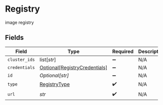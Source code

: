 # Registry

image registry


## Fields

| Field                                                                       | Type                                                                        | Required                                                                    | Description                                                                 |
| --------------------------------------------------------------------------- | --------------------------------------------------------------------------- | --------------------------------------------------------------------------- | --------------------------------------------------------------------------- |
| `cluster_ids`                                                               | list[*str*]                                                                 | :heavy_minus_sign:                                                          | N/A                                                                         |
| `credentials`                                                               | [Optional[RegistryCredentials]](../../models/shared/registrycredentials.md) | :heavy_minus_sign:                                                          | N/A                                                                         |
| `id`                                                                        | *Optional[str]*                                                             | :heavy_minus_sign:                                                          | N/A                                                                         |
| `type`                                                                      | [RegistryType](../../models/shared/registrytype.md)                         | :heavy_check_mark:                                                          | N/A                                                                         |
| `url`                                                                       | *str*                                                                       | :heavy_check_mark:                                                          | N/A                                                                         |